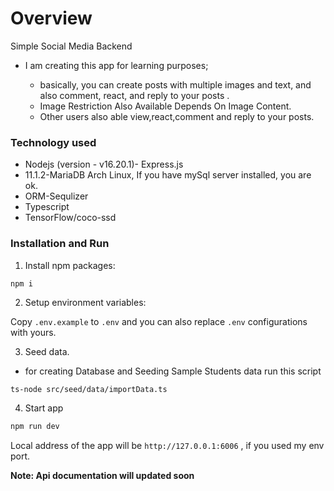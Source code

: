 # Overview

Simple Social Media Backend

- I am creating this app for learning purposes;

  - basically, you can create posts with multiple images and text, and also comment, react, and reply to your posts .
  - Image Restriction Also Available Depends On Image Content.
  - Other users also able view,react,comment and reply to your posts.

### Technology used

- Nodejs (version - v16.20.1)- Express.js
- 11.1.2-MariaDB Arch Linux, If you have mySql server installed, you are ok.
- ORM-Sequlizer
- Typescript
- TensorFlow/coco-ssd

### Installation and Run

1.  Install npm packages:

```bash
npm i
```

2. Setup environment variables:

Copy `.env.example` to `.env` and you can also replace `.env` configurations with yours.

3. Seed data.

- for creating Database and Seeding Sample Students data run this script

```
ts-node src/seed/data/importData.ts
```

4. Start app

```bash
npm run dev
```

Local address of the app will be `http://127.0.0.1:6006` , if you used my env port.

**Note: Api documentation will updated soon**
